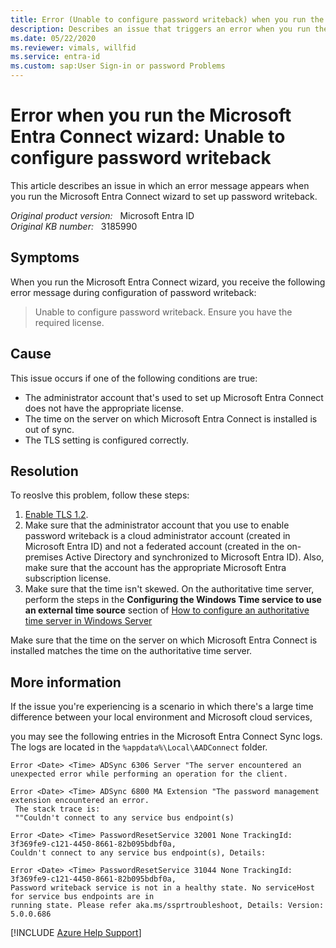 ```yaml
---
title: Error (Unable to configure password writeback) when you run the Microsoft Entra Connect wizard
description: Describes an issue that triggers an error when you run the Microsoft Entra Connect wizard to set up password writeback. Provides a solution.
ms.date: 05/22/2020
ms.reviewer: vimals, willfid
ms.service: entra-id
ms.custom: sap:User Sign-in or password Problems
---
```

# Error when you run the Microsoft Entra Connect wizard: Unable to configure password writeback

This article describes an issue in which an error message appears when you run the Microsoft Entra Connect wizard to set up password writeback.

_Original product version:_ &nbsp; Microsoft Entra ID  
_Original KB number:_ &nbsp; 3185990

## Symptoms

When you run the Microsoft Entra Connect wizard, you receive the following error message during configuration of password writeback:

> Unable to configure password writeback. Ensure you have the required license.

## Cause

This issue occurs if one of the following conditions are true:

- The administrator account that's used to set up Microsoft Entra Connect does not have the appropriate license.
- The time on the server on which Microsoft Entra Connect is installed is out of sync.
- The TLS setting is configured correctly.

## Resolution

To reoslve this problem, follow these steps:

1. [Enable TLS 1.2](/azure/active-directory/hybrid/reference-connect-tls-enforcement).
2. Make sure that the administrator account that you use to enable password writeback is a cloud administrator account (created in Microsoft Entra ID) and not a federated account (created in the on-premises Active Directory and synchronized to Microsoft Entra ID). Also, make sure that the account has the appropriate Microsoft Entra subscription license.
3. Make sure that the time isn't skewed. On the authoritative time server, perform the steps in the **Configuring the Windows Time service to use an external time source** section of [How to configure an authoritative time server in Windows Server](https://support.microsoft.com/help/816042)

Make sure that the time on the server on which Microsoft Entra Connect is installed matches the time on the authoritative time server.

## More information

If the issue you're experiencing is a scenario in which there's a large time difference between your local environment and Microsoft cloud services,

you may see the following entries in the Microsoft Entra Connect Sync logs. The logs are located in the `%appdata%\Local\AADConnect` folder.

```console
Error <Date> <Time> ADSync 6306 Server "The server encountered an unexpected error while performing an operation for the client.

Error <Date> <Time> ADSync 6800 MA Extension "The password management extension encountered an error.
 The stack trace is:
 ""Couldn't connect to any service bus endpoint(s)

Error <Date> <Time> PasswordResetService 32001 None TrackingId: 3f369fe9-c121-4450-8661-82b095bdbf0a,
Couldn't connect to any service bus endpoint(s), Details:

Error <Date> <Time> PasswordResetService 31044 None TrackingId: 3f369fe9-c121-4450-8661-82b095bdbf0a,
Password writeback service is not in a healthy state. No serviceHost for service bus endpoints are in
running state. Please refer aka.ms/ssprtroubleshoot, Details: Version: 5.0.0.686
```

[!INCLUDE [Azure Help Support](../../../../includes/azure-help-support.md)]

